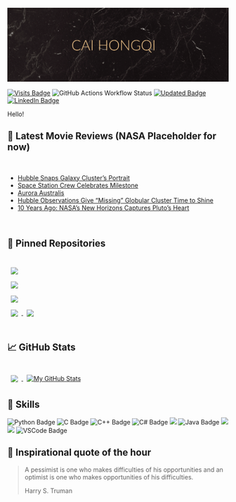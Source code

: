 [![Hongqi's GitHub Banner](./assets/mainBanner.png)](https://google.com)

[![Visits Badge](https://badges.pufler.dev/visits/SharpWoofer/SharpWoofer)](https://badges.pufler.dev)
![GitHub Actions Workflow Status](https://img.shields.io/github/actions/workflow/status/SharpWoofer/SharpWoofer/blog-post-workflow.yml?style=flat)
[![Updated Badge](https://badges.pufler.dev/updated/SharpWoofer/SharpWoofer)](https://badges.pufler.dev)
[![LinkedIn Badge](https://img.shields.io/badge/LinkedIn-Profile-informational?style=flat&logo=linkedin&logoColor=white&color=0D76A8)](https://www.linkedin.com/in/hongqicai/)


Hello!

## 📝 Latest Movie Reviews (NASA Placeholder for now)

<br>

<!-- BLOG-POST-LIST:START -->
- [Hubble Snaps Galaxy Cluster’s Portrait](https://www.nasa.gov/image-detail/portrait-of-a-galaxy-cluster/)
- [Space Station Crew Celebrates Milestone](https://www.nasa.gov/image-detail/iss073e0248474/)
- [Aurora Australis](https://www.nasa.gov/image-detail/iss073e0247726/)
- [Hubble Observations Give “Missing” Globular Cluster Time to Shine](https://www.nasa.gov/image-detail/54641783315-26ffa3e65d-o/)
- [10 Years Ago: NASA’s New Horizons Captures Pluto’s Heart](https://www.nasa.gov/image-detail/big-p-color-2-true-color1/)
<!-- BLOG-POST-LIST:END -->

<br> 

## 📌 Pinned Repositories

<br>

<a href="https://github.com/SharpWoofer/WhatIF-">
  <img align="center" style="margin:0.5rem" src="https://github-readme-stats.vercel.app/api/pin/?username=SharpWoofer&repo=WhatIF-&title_color=ffffff&text_color=c9cacc&icon_color=4AB197&bg_color=1A2B34" />
</a>

<br>

<a href="https://github.com/SharpWoofer/CAMs-Project">
  <img align="center" style="margin:0.5rem" src="https://github-readme-stats.vercel.app/api/pin/?username=SharpWoofer&repo=CAMs-Project&title_color=ffffff&text_color=c9cacc&icon_color=4AB197&bg_color=1A2B34" />
</a>

<br>

<a href="https://github.com/SharpWoofer/TikTok-IM">
  <img align="center" style="margin:0.5rem" src="https://github-readme-stats.vercel.app/api/pin/?username=SharpWoofer&repo=TikTok-IM&title_color=ffffff&text_color=c9cacc&icon_color=4AB197&bg_color=1A2B34" />
</a>

<br>

<a href="https://github.com/SharpWoofer/spotify-song-popularity">
  <img align="center" style="margin:0.5rem" src="https://github-readme-stats.vercel.app/api/pin/?username=SharpWoofer&repo=spotify-song-popularity&title_color=ffffff&text_color=c9cacc&icon_color=4AB197&bg_color=1A2B34" />
</a>

<a href="https://github.com/SharpWoofer/Whatsapp-RSVP">
  <img align="center" style="margin:0.5rem" src="https://github-readme-stats.vercel.app/api/pin/?username=SharpWoofer&repo=Whatsapp-RSVP&title_color=ffffff&text_color=c9cacc&icon_color=4AB197&bg_color=1A2B34" />
</a>

<br>
<br>

## &#x1f4c8; GitHub Stats

<br>

<a href="https://github.com/SharpWoofer">
  <img align="center" style="margin:0.5rem" src="https://github-readme-stats.vercel.app/api/top-langs/?username=SharpWoofer&hide=html,css&title_color=ffffff&text_color=c9cacc&icon_color=4AB197&bg_color=1A2B34" />
</a>

<a href="https://github.com/SharpWoofer">
  <img align="center" style="margin:0.5rem" src="https://github-readme-stats.vercel.app/api?username=SharpWoofer&show_icons=true&line_height=27&count_private=true&title_color=ffffff&text_color=c9cacc&icon_color=4AB097&bg_color=1A2B34" alt="My GitHub Stats" />
</a>

<br>

## 💼 Skills

![Python Badge](https://img.shields.io/badge/Code-Python-informational?style=flat&logo=python&logoColor=White&labelColor=White&color=4AB197)
![C Badge](https://img.shields.io/badge/Code-C-informational?style=flat&logo=C&labelColor=White&color=4AB197)
![C++ Badge](https://img.shields.io/badge/Code-C%2B%2B-informational?style=flat&logo=cplusplus&labelColor=White&color=4AB197)
![C# Badge](https://img.shields.io/badge/Code-C%23-informational?style=flat&logo=csharp&labelColor=White&color=4AB197)
![](https://img.shields.io/badge/Code-.NET-informational?style=flat&logo=.net&logoColor=white&color=4AB197)
![Java Badge](https://img.shields.io/badge/Code-Java-informational?style=flat&logo=Java&logoColor=white&color=4AB197)
![](https://img.shields.io/badge/Code-JavaScript-informational?style=flat&logo=JavaScript&logoColor=white&color=4AB197)
![](https://img.shields.io/badge/Tools-GitHub-informational?style=flat&logo=GitHub&logoColor=white&color=4AB197)
![VSCode Badge](https://img.shields.io/badge/IDE-VSCode-informational?style=flat&logo=visualstudiocode&logoColor=White&labelColor=White&color=4AB197)


## 📣 Inspirational quote of the hour

> A pessimist is one who makes difficulties of his opportunities and an optimist is one who makes opportunities of his difficulties.
>
> <p>Harry S. Truman</p>
